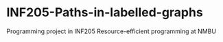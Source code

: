# INF205-Paths-in-labelled-graphs
Programming project in INF205 Resource-efficient programming at NMBU
